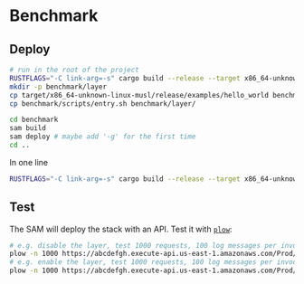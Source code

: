 # Benchmark

## Deploy

```bash
# run in the root of the project
RUSTFLAGS="-C link-arg=-s" cargo build --release --target x86_64-unknown-linux-musl --example hello_world
mkdir -p benchmark/layer
cp target/x86_64-unknown-linux-musl/release/examples/hello_world benchmark/layer/
cp benchmark/scripts/entry.sh benchmark/layer/

cd benchmark
sam build
sam deploy # maybe add '-g' for the first time
cd ..
```

In one line

```bash
RUSTFLAGS="-C link-arg=-s" cargo build --release --target x86_64-unknown-linux-musl --example hello_world && mkdir -p benchmark/layer && cp target/x86_64-unknown-linux-musl/release/examples/hello_world benchmark/layer/ && cp benchmark/scripts/entry.sh benchmark/layer/ && cd benchmark && sam build && sam deploy && cd ..
```

## Test

The SAM will deploy the stack with an API. Test it with [`plow`](https://github.com/six-ddc/plow):

```bash
# e.g. disable the layer, test 1000 requests, 100 log messages per invocation
plow -n 1000 https://abcdefgh.execute-api.us-east-1.amazonaws.com/Prod/100/disabled
# e.g. enable the layer, test 1000 requests, 100 log messages per invocation
plow -n 1000 https://abcdefgh.execute-api.us-east-1.amazonaws.com/Prod/100/enabled
```
